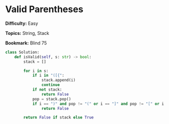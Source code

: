 # Valid Parentheses

**Difficulty:** Easy

**Topics:** String, Stack

**Bookmark:** Blind 75

```python
class Solution:
    def isValid(self, s: str) -> bool:
        stack = []

        for i in s:
            if i in "([{":
                stack.append(i)
                continue
            if not stack:
                return False
            pop = stack.pop()
            if i == ")" and pop != "(" or i == "]" and pop != "[" or i == "}" and pop != "{":
                return False

        return False if stack else True
```
